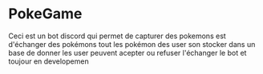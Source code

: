 # PokeGame

Ceci est un bot discord qui permet de capturer des pokemons est d'échanger des pokémons tout les pokémon des user son stocker dans un base de donner les user peuvent acepter ou refuser l'échanger le bot et toujour en developemen
